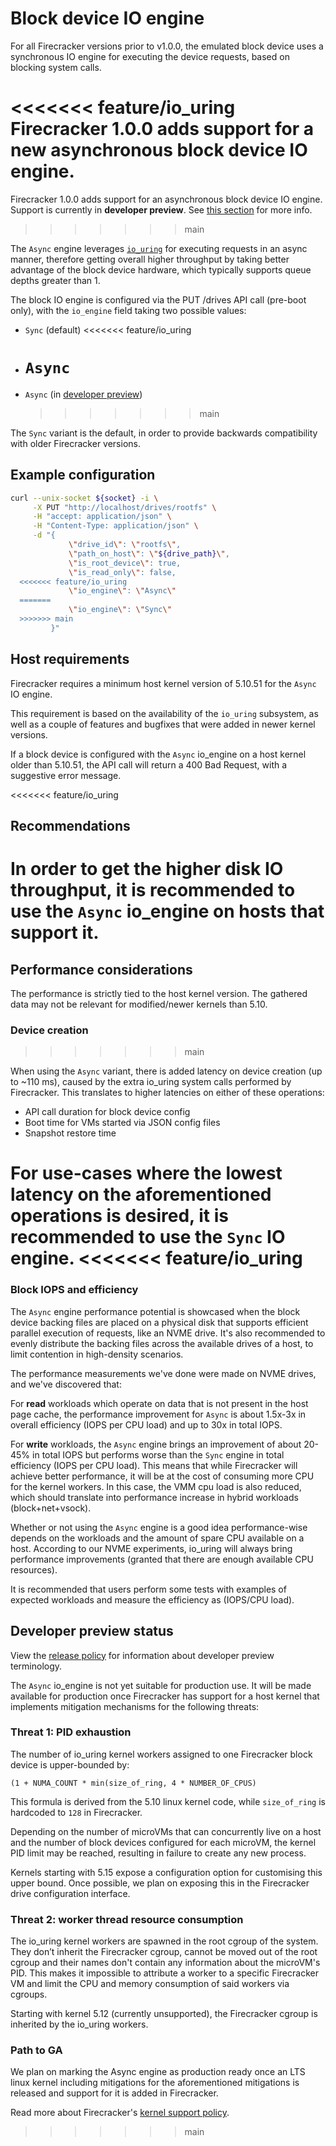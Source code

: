 # Block device IO engine

For all Firecracker versions prior to v1.0.0, the emulated block device uses a
synchronous IO engine for executing the device requests, based on blocking
system calls.

  <<<<<<< feature/io_uring
Firecracker 1.0.0 adds support for a new asynchronous block device IO engine.
  =======
Firecracker 1.0.0 adds support for an asynchronous block device IO engine.
Support is currently in **developer preview**. See
[this section](#developer-preview-status) for more info.
  >>>>>>> main

The `Async` engine leverages [`io_uring`](https://kernel.dk/io_uring.pdf) for
executing requests in an async manner, therefore getting overall higher
throughput by taking better advantage of the block device hardware, which
typically supports queue depths greater than 1.

The block IO engine is configured via the PUT /drives API call (pre-boot only),
with the `io_engine` field taking two possible values:

- `Sync` (default)
  <<<<<<< feature/io_uring
- `Async`
  =======
- `Async` (in [developer preview](../RELEASE_POLICY.md))
  >>>>>>> main

The `Sync` variant is the default, in order to provide backwards compatibility
with older Firecracker versions.

## Example configuration

```bash
curl --unix-socket ${socket} -i \
     -X PUT "http://localhost/drives/rootfs" \
     -H "accept: application/json" \
     -H "Content-Type: application/json" \
     -d "{
             \"drive_id\": \"rootfs\",
             \"path_on_host\": \"${drive_path}\",
             \"is_root_device\": true,
             \"is_read_only\": false,
  <<<<<<< feature/io_uring
             \"io_engine\": \"Async\"
  =======
             \"io_engine\": \"Sync\"
  >>>>>>> main
         }"
```

## Host requirements

Firecracker requires a minimum host kernel version of 5.10.51 for the `Async`
IO engine.

This requirement is based on the availability of the `io_uring` subsystem, as
well as a couple of features and bugfixes that were added in newer kernel
versions.

If a block device is configured with the `Async` io_engine on a host kernel
older than 5.10.51, the API call will return a 400 Bad Request, with a
suggestive error message.

  <<<<<<< feature/io_uring
## Recommendations

In order to get the higher disk IO throughput, it is recommended to use the
`Async` io_engine on hosts that support it.
  =======
## Performance considerations

The performance is strictly tied to the host kernel version. The gathered data
may not be relevant for modified/newer kernels than 5.10.

### Device creation
  >>>>>>> main

When using the `Async` variant, there is added latency on device creation (up
to ~110 ms), caused by the extra io_uring system calls performed by
Firecracker.
This translates to higher latencies on either of these operations:

- API call duration for block device config
- Boot time for VMs started via JSON config files
- Snapshot restore time

For use-cases where the lowest latency on the aforementioned operations is
desired, it is recommended to use the `Sync` IO engine.
  <<<<<<< feature/io_uring
  =======

### Block IOPS and efficiency

The `Async` engine performance potential is showcased when the block device
backing files are placed on a physical disk that supports efficient parallel
execution of requests, like an NVME drive.
It's also recommended to evenly distribute the backing files across the
available drives of a host, to limit contention in high-density scenarios.

The performance measurements we've done were made on NVME drives, and we've
discovered that:

For __read__ workloads which operate on data that is not present in the
host page cache, the performance improvement for `Async` is about 1.5x-3x in
overall efficiency (IOPS per CPU load) and up to 30x in total IOPS.

For __write__ workloads, the `Async` engine brings an improvement of about
20-45% in total IOPS but performs worse than the `Sync` engine in total
efficiency (IOPS per CPU load).
This means that while Firecracker will achieve better performance, it will be
at the cost of consuming more CPU for the kernel workers. In this case, the VMM
cpu load is also reduced, which should translate into performance increase in
hybrid workloads (block+net+vsock).

Whether or not using the `Async` engine is a good idea performance-wise depends
on the workloads and the amount of spare CPU available on a host.
According to our NVME experiments, io_uring will always bring performance
improvements (granted that there are enough available CPU resources).

It is recommended that users perform some tests with examples of expected
workloads and measure the efficiency as (IOPS/CPU load).

## Developer preview status

View the [release policy](../RELEASE_POLICY.md) for information about developer
preview terminology.

The `Async` io_engine is not yet suitable for production use. It will be made
available for production once Firecracker has support for a host kernel that
implements mitigation mechanisms for the following threats:

### Threat 1: PID exhaustion

The number of io_uring kernel workers assigned to one Firecracker block device
is upper-bounded by:

```
(1 + NUMA_COUNT * min(size_of_ring, 4 * NUMBER_OF_CPUS)
```

This formula is derived from the 5.10 linux kernel code, while `size_of_ring`
is hardcoded to `128` in Firecracker.

Depending on the number of microVMs that can concurrently live on a host and
the number of block devices configured for each microVM, the kernel PID limit
may be reached, resulting in failure to create any new process.

Kernels starting with 5.15 expose a configuration option for customising this
upper bound. Once possible, we plan on exposing this in the Firecracker drive
configuration interface.

### Threat 2: worker thread resource consumption

The io_uring kernel workers are spawned in the root cgroup of the system.
They don’t inherit the Firecracker cgroup, cannot be moved out of the root
cgroup and their names don't contain any information about the microVM's PID.
This makes it impossible to attribute a worker to a specific Firecracker VM
and limit the CPU and memory consumption of said workers via cgroups.

Starting with kernel 5.12 (currently unsupported), the Firecracker cgroup is
inherited by the io_uring workers.

### Path to GA

We plan on marking the Async engine as production ready once an LTS linux
kernel including mitigations for the aforementioned mitigations is released and
support for it is added in Firecracker.

Read more about Firecracker's [kernel support policy](../kernel-policy.md).
  >>>>>>> main
